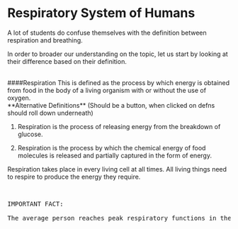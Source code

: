 # Respiratory System of Humans

A lot of students do confuse themselves with the definition between respiration and breathing.

In order to broader our understanding on the topic, let us start by looking at their difference based on their definition.

<br>
####Respiration
This is defined as the process by which energy is obtained from food in the body of a living organism with or without the use of oxygen.

<br>
**Alternative Definitions** (Should be a button, when clicked on defns should roll down underneath)

1. Respiration is the process of releasing energy from the breakdown of glucose.

2. Respiration is the process by which the chemical energy of food molecules is released and partially captured in the form of energy.

Respiration takes place in every living cell at all times. All living things need to respire to produce the energy they require.

<br>

<pre>
IMPORTANT FACT:

The average person reaches peak respiratory functions in their mid 20s and then starts to lose breathing capacity between 10%-27% for every decade of life.
</pre>
